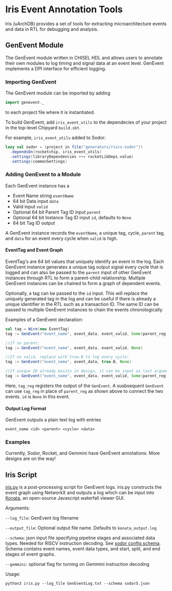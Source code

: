 Iris Event Annotation Tools
=======================
Iris (uArchDB) provides a set of tools for extracting microarchitecture events and data in RTL for debugging and analysis. 

## GenEvent Module
The GenEvent module written in CHISEL HDL and allows users to annotate their own modules to log timing and signal data at an event level. GenEvent implements a DPI interface for efficient logging.
### Importing GenEvent
The GenEvent module can be imported by adding
```scala
import genevent._
```
to each project file where it is instantiated.

To build GenEvent, add `iris_event_utils` to the dependecies of your project in the top-level Chipyard `build.sbt`.

For example, `iris_event_utils` added to Sodor:
```scala
lazy val sodor = (project in file("generators/riscv-sodor"))
  .dependsOn(rocketchip, iris_event_utils)
  .settings(libraryDependencies ++= rocketLibDeps.value)
  .settings(commonSettings)
```
### Adding GenEvent to a Module
Each GenEvent instance has a
- Event Name string `eventName`
- 64 bit Data input `data`
- Valid input `valid`
- Optional 64 bit Parent Tag ID input `parent`
- Optional 64 bit Instance Tag ID input `id`, defaults to `None`
- 64 bit Tag ID output

A GenEvent instance records the `eventName`, a unique tag, cycle, `parent` tag, and `data` for an event every cycle when `valid` is high. 

#### EventTag and Event Graph
EventTag's are 64 bit values that uniquely identify an event in the log. Each GenEvent instance generates a unique tag output signal every cycle that is logged and can also be passed to the `parent` input of other GenEvent instances through RTL to form a parent-child relationship. Multiple GenEvent instances can be chained to form a graph of dependent events. 

Optionally, a tag can be passed to the `id` input. This will replace the uniquely generated tag in the log and can be useful if there is already a unique identifier in the RTL such as a transaction ID. The same ID can be passed to multiple GenEvent instances to chain the events chronologically.

Examples of a GenEvent declaration:
```scala
val tag = Wire(new EventTag)
tag := GenEvent("event_name", event_data, event_valid, Some(parent_reg))

//If no parent:
tag := GenEvent("event_name", event_data, event_valid, None)

//If no valid, replace with true.B to log every cycle:
tag := GenEvent("event_name", event_data, true.B, None)

//If unique ID already exists in design, it can be input as last argument:
tag := GenEvent("event_name", event_data, event_valid, Some(parent_reg), Some(id_reg))
```
Here, `tag_reg` registers the output of the `GenEvent`. A susbsequent `GenEvent` can use `tag_reg` in place of `parent_reg` as shown above to connect the two events. `id` is `None` in this event.

#### Output Log Format
GenEvent outputs a plain text log with entries 
```
event_name <id> <parent> <cycle> <data>
```

### Examples
Currently, Sodor, Rocket, and Gemmini have GenEvent annotations. More designs are on the way!

## Iris Script
[iris.py](https://github.com/ucb-bar/iris-event-utils/blob/main/scripts/uarchdb/iris.py) is a post-processing script for GenEvent logs. iris.py constructs the event graph using NetworkX and outputs a log which can be input into [Konata](https://github.com/shioyadan/Konata), an open-source Javascript waterfall viewer GUI. 

Arguments:

`--log_file`: GenEvent log filename

`--output_file`: Optional output file name. Defaults to `konata_output.log`

`--schema`: json input file specifying pipeline stages and associated data types. Needed for RISCV instruction decoding. See [sodor config schema](https://github.com/ucb-bar/iris-event-utils/blob/main/scripts/uarchdb/sodor5.json). Schema contains event names, event data types, and start, split, and end stages of event graphs.

`--gemmini`: optional flag for turning on Gemmini instruction decoding

Usage:

```
python3 iris.py --log_file GenEventLog.txt --schema sodor5.json
```


